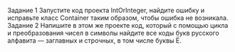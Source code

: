 Задание 1
Запустите код проекта IntOrInteger, найдите ошибку и исправьте класс Container таким образом, чтобы ошибка не возникала.
Задание 2
Напишите в этом же проекте код, который с помощью цикла и преобразования чисел в символы найдите все коды букв русского алфавита — заглавных и строчных, в том числе буквы Ё. 
